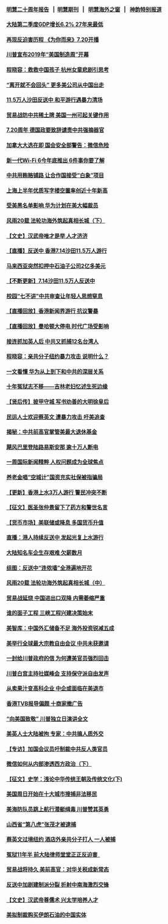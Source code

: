 #### [明慧二十周年报告](https://github.com/gfw-breaker/mh-reports/blob/master/README.md?t=07151337) &nbsp;&nbsp;|&nbsp;&nbsp;[明慧期刊](https://github.com/gfw-breaker/mh-qikan) &nbsp;&nbsp;|&nbsp;&nbsp; [明慧海外之窗](https://github.com/gfw-breaker/mh-news/blob/master/README.md?t=07151337) &nbsp;&nbsp;|&nbsp;&nbsp; [神韵特别报道](https://github.com/gfw-breaker/mh-news/blob/master/shenyun.md?t=07151337) 

#### [大陆第二季度GDP增长6.2% 27年来最低](../pages/nf4514/n11385598.md?t=07151337) 

#### [再现反迫害历程 《为你而来》7.20开播](../pages/nf4514/n11384785.md?t=07151337) 

#### [川普宣布2019年“美国制造周”开幕](../pages/nf4514/n11385660.md?t=07151337) 

#### [程晓容：救救中国孩子 杭州女童悲剧引思考](../pages/nf4514/n11385160.md?t=07151337) 

#### [“离开就不会回头” 更多美公司从中国出走](../pages/nf4514/n11384915.md?t=07151337) 

#### [11.5万人沙田反送中 和平游行遇暴力清场](../pages/nf4514/n11384492.md?t=07151337) 

#### [贸易战防中共稀土牌 美国一州可起关键作用](../pages/nf4514/n11384715.md?t=07151337) 

#### [7.20周年 德国政要致辞谴责中共强摘器官](../pages/nf4514/n11384560.md?t=07151337) 

#### [加拿大大选在即 国会安全部警告：微信危险](../pages/nf4514/n11384270.md?t=07151337) 

#### [新一代Wi-Fi 6今年底推出 6件事你要了解](../pages/nf4514/n11373058.md?t=07151337) 

#### [中共用贿赂铺路 让合作国接受“白象”项目](../pages/nf4514/n11383936.md?t=07151337) 

#### [上海上半年优质写字楼空置率创近十年新高](../pages/nf4514/n11384196.md?t=07151337) 

#### [受美黑名单影响 华为计划在美大幅裁员](../pages/nf4514/n11384251.md?t=07151337) 

#### [风雨20载 法轮功海外筑起真相长城（下）](../pages/nf4514/n11374609.md?t=07151337) 

#### [【文史】汉武帝唯才是举 人才济济](../pages/nf4514/n8175215.md?t=07151337) 

#### [【直播】反送中 香港7.14沙田11.5万人游行](../pages/nf4514/n11378875.md?t=07151337) 

#### [马来西亚突然扣押中石油子公司2亿多美元](../pages/nf4514/n11383930.md?t=07151337) 

#### [【不断更新】7.14沙田11.5万人反送中](../pages/nf4514/n11383655.md?t=07151337) 

#### [校园“七不讲”中共审查让年轻人思想窒息](../pages/nf4514/n11370955.md?t=07151337) 

#### [【直播回放】香港新闻界游行 抗议警暴](../pages/nf4514/n11383367.md?t=07151337) 

#### [【直播回放】曼哈顿大停电 时代广场受影响](../pages/nf4514/n11383370.md?t=07151337) 

#### [接连抓加英人后 中共又抓捕12名台湾人](../pages/nf4514/n11383078.md?t=07151337) 

#### [程晓容：亲共分子纽约暴力攻击 说明什么？](../pages/nf4514/n11382555.md?t=07151337) 

#### [一文看懂 华为从上到下和中共的深层关系](../pages/nf4514/n11376981.md?t=07151337) 

#### [十年冤狱志不移——吉林老妇忆述生死边缘](../pages/nf4514/n11381933.md?t=07151337) 

#### [【贤后传】披甲守城 写书劝善的大明徐皇后](../pages/nf4514/n11186931.md?t=07151337) 

#### [民运人士欢迎蔡英文 遭暴力攻击 吁美追查](../pages/nf4514/n11382467.md?t=07151337) 

#### [揭秘：中共前高官掌管美最大退休基金](../pages/nf4514/n11376464.md?t=07151337) 

#### [飓风巴里登陆路易斯安那 逾十万人断电](../pages/nf4514/n11382689.md?t=07151337) 

#### [一周国际新闻精粹 人权问题成为全球焦点](../pages/nf4514/n11381196.md?t=07151337) 

#### [养老金唱“空城计”国资充实社保被指骗局](../pages/nf4514/n11382226.md?t=07151337) 

#### [【更新】香港上水3万人游行 警民冲突不断](../pages/nf4514/n11382393.md?t=07151337) 

#### [【征文】医圣张仲景留下了药方和警世名言](../pages/nf4514/n11132616.md?t=07151337) 

#### [【货币市场】美联储或降息 多国货币升值](../pages/nf4514/n11382869.md?t=07151337) 

#### [直播：港人持续反送中 发起光复上水游行](../pages/nf4514/n11382577.md?t=07151337) 

#### [大陆知名车企生存艰难 欠薪数月](../pages/nf4514/n11382418.md?t=07151337) 

#### [组图：反送中“连侬墙”全港遍地开花](../pages/nf4514/n11381317.md?t=07151337) 

#### [风雨20载 法轮功海外筑起真相长城（中）](../pages/nf4514/n11374579.md?t=07151337) 

#### [贸易战延烧 中国进出口双降 内需萎缩严重](../pages/nf4514/n11381829.md?t=07151337) 

#### [谁的面子工程 三峡工程兴建决策始末](../pages/nf4514/n11381555.md?t=07151337) 

#### [美智库：中国外汇储备不足 海外投资锐减五成](../pages/nf4514/n11380859.md?t=07151337) 

#### [美举行全球最大宗教自由会议 中共未获邀请](../pages/nf4514/n11381741.md?t=07151337) 

#### [一封给川普政府的信 为何遭美官员强烈回击](../pages/nf4514/n11381739.md?t=07151337) 

#### [川普白宫主持社媒峰会 支持保守派自由发声](../pages/nf4514/n11381697.md?t=07151337) 

#### [从卖果汁变高科企业 中企或面临在美退市](../pages/nf4514/n11381093.md?t=07151337) 

#### [香港TVB报导偏颇 十商家撤广告](../pages/nf4514/n11380698.md?t=07151337) 

#### [“向美国致敬” 川普独立日演讲全文](../pages/nf4514/n11379885.md?t=07151337) 

#### [美英人士大陆被拘 专家：中共搞人质外交](../pages/nf4514/n11380588.md?t=07151337) 

#### [【专访】加国会议员吁制裁中共反人类官员](../pages/nf4514/n11379278.md?t=07151337) 

#### [微信如何从内部渗透西方政治（下）](../pages/nf4514/n11374252.md?t=07151337) 

#### [【征文】史学：浅论中华传统王朝及传统文化(下)](../pages/nf4514/n11279409.md?t=07151337) 

#### [美国周日开始在十大城市搜捕非法移民](../pages/nf4514/n11380519.md?t=07151337) 

#### [美海防队员跳上航行潜艇缉毒 川普赞其英勇](../pages/nf4514/n11380540.md?t=07151337) 

#### [山西省“第八虎”张茂才被逮捕](../pages/nf4514/n11380113.md?t=07151337) 

#### [蔡英文过境纽约 酒店外亲共分子打人 一人被捕](../pages/nf4514/n11379620.md?t=07151337) 

#### [冤狱11年半 前大陆律师堂堂正正反迫害  ](../pages/nf4514/n11375488.md?t=07151337) 

#### [贸易战将持久 美前高官：对华关税成新常态](../pages/nf4514/n11379336.md?t=07151337) 

#### [反送中加剧建制派分裂 折射中南海激烈交锋](../pages/nf4514/n11379563.md?t=07151337) 

#### [【文史】汉武帝尊儒术 兴太学培养人才](../pages/nf4514/n8174671.md?t=07151337) 

#### [美拟制裁购买伊朗石油的中国实体](../pages/nf4514/n11378949.md?t=07151337) 


